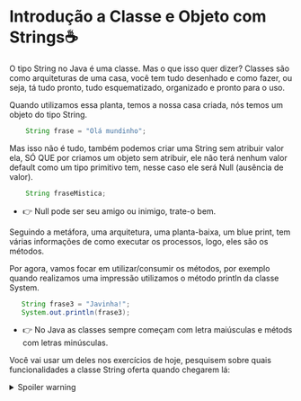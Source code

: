 # Introdução a Classe e Objeto com Strings☕

O tipo String no Java é uma classe. Mas o que isso quer dizer?
Classes são como arquiteturas de uma casa, você tem tudo desenhado e como fazer, ou seja, tá tudo pronto, tudo esquematizado, organizado e pronto para o uso.

Quando utilizamos essa planta, temos a nossa casa criada, nós temos um objeto do tipo String.

```java
    String frase = "Olá mundinho";
```

Mas isso não é tudo, também podemos criar uma String sem atribuir valor ela, SÓ QUE por criamos um objeto sem atribuir, ele não terá nenhum valor default como um tipo primitivo tem, nesse caso ele será Null (ausência de valor). 

```java
    String fraseMistica;
```

- :point_right: Null pode ser seu amigo ou inimigo, trate-o bem.

Seguindo a metáfora, uma arquitetura, uma planta-baixa, um blue print, tem várias informações de como executar os processos, logo, eles são os métodos. 

Por agora, vamos focar em utilizar/consumir os métodos, por exemplo quando realizamos uma impressão utilizamos o método println da classe System.

```java
   String frase3 = "Javinha!";
   System.out.println(frase3);
```

- :point_right: No Java as classes sempre começam com letra maiúsculas e métods com letras minúsculas.

Você vai usar um deles nos exercícios de hoje, pesquisem sobre quais funcionalidades a classe String oferta quando chegarem lá:
 
<details>
 <summary>Spoiler warning</summary>
  
  ![image](https://i.pinimg.com/1200x/78/d6/8a/78d68a5864e2b229374dfc2df66ab31b.jpg)
</details>
  